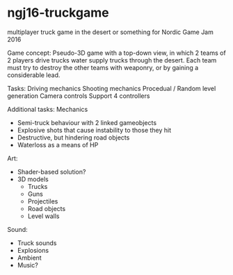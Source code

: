 # ngj16-truckgame
multiplayer truck game in the desert or something for Nordic Game Jam 2016

Game concept: 
Pseudo-3D game with a top-down view, in which 2 teams of 2 players drive trucks water supply trucks through the desert. Each team must try to destroy the other teams with weaponry, or by gaining a considerable lead.

Tasks:
Driving mechanics
Shooting mechanics
Procedual / Random level generation
Camera controls
Support 4 controllers

Additional tasks:
Mechanics
  - Semi-truck behaviour with 2 linked gameobjects
  - Explosive shots that cause instability to those they hit
  - Destructive, but hindering road objects
  - Waterloss as a means of HP

Art:
  - Shader-based solution?
  - 3D models
    - Trucks
    - Guns
    - Projectiles
    - Road objects
    - Level walls

Sound:
  - Truck sounds
  - Explosions
  - Ambient
  - Music?
